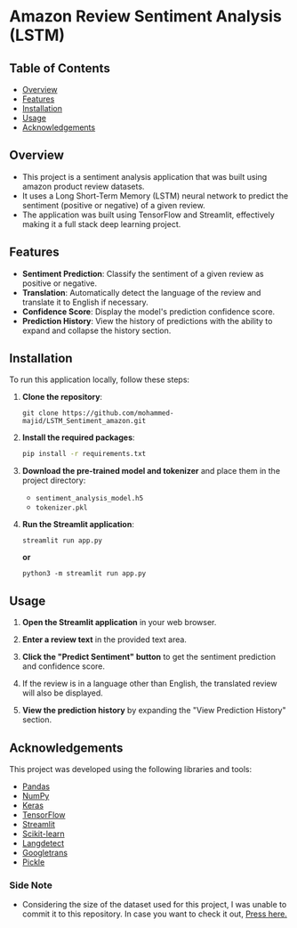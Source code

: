 # Amazon Review Sentiment Analysis (LSTM)

## Table of Contents
- [Overview](#overview)
- [Features](#features)
- [Installation](#installation)
- [Usage](#usage)
- [Acknowledgements](#acknowledgements)

## Overview

- This project is a sentiment analysis application that was built using amazon product review datasets. 
- It uses a Long Short-Term Memory (LSTM) neural network to predict the sentiment (positive or negative) of a given review.
- The application was built using TensorFlow and Streamlit, effectively making it a full stack deep learning project. 

## Features

- **Sentiment Prediction**: Classify the sentiment of a given review as positive or negative.
- **Translation**: Automatically detect the language of the review and translate it to English if necessary.
- **Confidence Score**: Display the model's prediction confidence score.
- **Prediction History**: View the history of predictions with the ability to expand and collapse the history section.

## Installation

To run this application locally, follow these steps:

1. **Clone the repository**:
    ```
    git clone https://github.com/mohammed-majid/LSTM_Sentiment_amazon.git
    ```

2. **Install the required packages**:
    ```bash
    pip install -r requirements.txt
    ```

4. **Download the pre-trained model and tokenizer** and place them in the project directory:
    - `sentiment_analysis_model.h5`
    - `tokenizer.pkl`

5. **Run the Streamlit application**:
    ```
    streamlit run app.py
    ```
    **or**
    ```
    python3 -m streamlit run app.py
    ```

## Usage

1. **Open the Streamlit application** in your web browser.

2. **Enter a review text** in the provided text area.

3. **Click the "Predict Sentiment" button** to get the sentiment prediction and confidence score.

4. If the review is in a language other than English, the translated review will also be displayed.

5. **View the prediction history** by expanding the "View Prediction History" section.

## Acknowledgements

This project was developed using the following libraries and tools:
- [Pandas](https://pandas.pydata.org/)
- [NumPy](https://numpy.org/)
- [Keras](https://keras.io/)
- [TensorFlow](https://www.tensorflow.org/)
- [Streamlit](https://streamlit.io/)
- [Scikit-learn](https://scikit-learn.org/)
- [Langdetect](https://pypi.org/project/langdetect/)
- [Googletrans](https://pypi.org/project/googletrans/)
- [Pickle](https://docs.python.org/3/library/pickle.html)

### Side Note
- Considering the size of the dataset used for this project, I was unable to commit it to this repository. In case you want to check it out, [Press here.](https://kaggle.com/datasets/arhamrumi/amazon-product-reviews)

